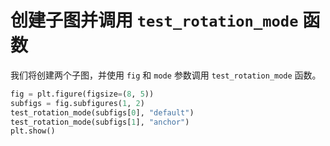 # 创建子图并调用 `test_rotation_mode` 函数

我们将创建两个子图，并使用 `fig` 和 `mode` 参数调用 `test_rotation_mode` 函数。

```python
fig = plt.figure(figsize=(8, 5))
subfigs = fig.subfigures(1, 2)
test_rotation_mode(subfigs[0], "default")
test_rotation_mode(subfigs[1], "anchor")
plt.show()
```
